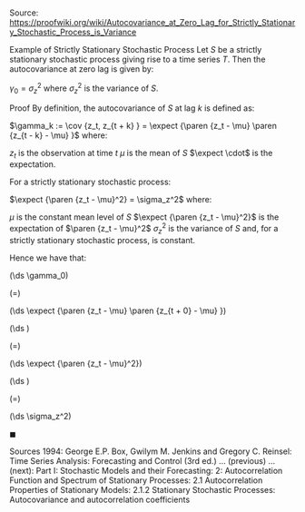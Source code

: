 # 

Source: https://proofwiki.org/wiki/Autocovariance_at_Zero_Lag_for_Strictly_Stationary_Stochastic_Process_is_Variance

Example of Strictly Stationary Stochastic Process
Let $S$ be a strictly stationary stochastic process giving rise to a time series $T$.
Then the autocovariance at zero lag is given by:

$\gamma_0 = \sigma_z^2$
where $\sigma_z^2$ is the variance of $S$.


Proof
By definition, the autocovariance of $S$ at lag $k$ is defined as:

$\gamma_k := \cov {z_t, z_{t + k} } = \expect {\paren {z_t - \mu} \paren {z_{t - k} - \mu} }$
where:

$z_t$ is the observation at time $t$
$\mu$ is the mean of $S$
$\expect \cdot$ is the expectation.

For a strictly stationary stochastic process:

$\expect {\paren {z_t - \mu}^2} = \sigma_z^2$
where:

$\mu$ is the constant mean level of $S$
$\expect {\paren {z_t - \mu}^2}$ is the expectation of $\paren {z_t - \mu}^2$
$\sigma_z^2$ is the variance of $S$ and, for a strictly stationary stochastic process, is constant.

Hence we have that:














\(\ds \gamma_0\)

\(=\)







\(\ds \expect {\paren {z_t - \mu} \paren {z_{t + 0} - \mu} }\)




















\(\ds \)

\(=\)







\(\ds \expect {\paren {z_t - \mu}^2}\)




















\(\ds \)

\(=\)







\(\ds \sigma_z^2\)









$\blacksquare$


Sources
1994: George E.P. Box, Gwilym M. Jenkins and Gregory C. Reinsel: Time Series Analysis: Forecasting and Control (3rd ed.) ... (previous) ... (next):
Part $\text {I}$: Stochastic Models and their Forecasting:
$2$: Autocorrelation Function and Spectrum of Stationary Processes:
$2.1$ Autocorrelation Properties of Stationary Models:
$2.1.2$ Stationary Stochastic Processes: Autocovariance and autocorrelation coefficients





